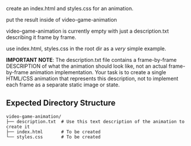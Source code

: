 create an index.html and styles.css for an animation.

put the result inside of video-game-animation

video-game-animation is currently empty with just a description.txt describing it frame by frame.

use index.html, styles.css in the root dir as a _very_ simple example.

**IMPORTANT NOTE**: The description.txt file contains a frame-by-frame DESCRIPTION of what the animation should look like, not an actual frame-by-frame animation implementation. Your task is to create a single HTML/CSS animation that represents this description, not to implement each frame as a separate static image or state.

## Expected Directory Structure

```
video-game-animation/
├── description.txt  # Use this text description of the animation to create it
├── index.html       # To be created
└── styles.css       # To be created
```
